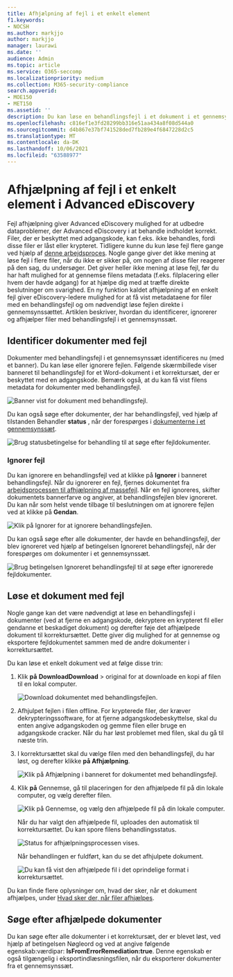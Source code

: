 ```yaml
---
title: Afhjælpning af fejl i et enkelt element
f1.keywords:
- NOCSH
ms.author: markjjo
author: markjjo
manager: laurawi
ms.date: ''
audience: Admin
ms.topic: article
ms.service: O365-seccomp
ms.localizationpriority: medium
ms.collection: M365-security-compliance
search.appverid:
- MOE150
- MET150
ms.assetid: ''
description: Du kan løse en behandlingsfejl i et dokument i et gennemsynssæt i Advanced eDiscovery uden at skulle følge massefejlrettelsesprocessen.
ms.openlocfilehash: c816ef1e3fd28299bb316e51aa434a8f08d544a0
ms.sourcegitcommit: d4b867e37bf741528ded7fb289e4f6847228d2c5
ms.translationtype: MT
ms.contentlocale: da-DK
ms.lasthandoff: 10/06/2021
ms.locfileid: "63588977"
---
```

# <a name="single-item-error-remediation-in-advanced-ediscovery"></a>Afhjælpning af fejl i et enkelt element i Advanced eDiscovery

Fejl afhjælpning giver Advanced eDiscovery mulighed for at udbedre dataproblemer, der Advanced eDiscovery i at behandle indholdet korrekt. Filer, der er beskyttet med adgangskode, kan f.eks. ikke behandles, fordi disse filer er låst eller krypteret. Tidligere kunne du kun løse fejl flere gange ved hjælp af [denne arbejdsproces](error-remediation-when-processing-data-in-advanced-ediscovery.md). Nogle gange giver det ikke mening at løse fejl i flere filer, når du ikke er sikker på, om nogen af disse filer reagerer på den sag, du undersøger. Det giver heller ikke mening at løse fejl, før du har haft mulighed for at gennemse filens metadata (f.eks. filplacering eller hvem der havde adgang) for at hjælpe dig med at træffe direkte beslutninger om svarighed. En ny funktion kaldet  afhjælpning af en enkelt fejl giver eDiscovery-ledere mulighed for at få vist metadataene for filer med en behandlingsfejl og om nødvendigt løse fejlen direkte i gennemsynssættet. Artiklen beskriver, hvordan du identificerer, ignorerer og afhjælper filer med behandlingsfejl i et gennemsynssæt.

## <a name="identify-documents-with-errors"></a>Identificer dokumenter med fejl

Dokumenter med behandlingsfejl i et gennemsynssæt identificeres nu (med et banner). Du kan løse eller ignorere fejlen. Følgende skærmbillede viser banneret til behandlingsfejl for et Word-dokument i et korrektursæt, der er beskyttet med en adgangskode. Bemærk også, at du kan få vist filens metadata for dokumenter med behandlingsfejl.

![Banner vist for dokument med behandlingsfejl.](../media/SIERimage1.png)

Du kan også søge efter dokumenter, der har behandlingsfejl, ved hjælp af tilstanden Behandler **status** , når der forespørges i [dokumenterne i et gennemsynssæt](review-set-search.md).

![Brug statusbetingelse for behandling til at søge efter fejldokumenter.](../media/SIERimage2.png)

### <a name="ignore-errors"></a>Ignorer fejl

Du kan ignorere en behandlingsfejl ved at klikke på **Ignorer** i banneret behandlingsfejl. Når du ignorerer en fejl, fjernes dokumentet fra [arbejdsprocessen til afhjælpning af massefejl](error-remediation-when-processing-data-in-advanced-ediscovery.md). Når en fejl ignoreres, skifter dokumentets bannerfarve og angiver, at behandlingsfejlen blev ignoreret. Du kan når som helst vende tilbage til beslutningen om at ignorere fejlen ved at klikke på **Gendan**.

![Klik på Ignorer for at ignorere behandlingsfejlen.](../media/SIERimage3.png)

Du kan også søge efter alle dokumenter, der havde en behandlingsfejl, der blev ignoreret  ved hjælp af betingelsen Ignoreret behandlingsfejl, når der forespørges om dokumenter i et gennemsynssæt.

![Brug betingelsen Ignoreret behandlingsfejl til at søge efter ignorerede fejldokumenter.](../media/SIERimage4.png)

## <a name="remediate-a-document-with-errors"></a>Løse et dokument med fejl

Nogle gange kan det være nødvendigt at løse en behandlingsfejl i dokumenter (ved at fjerne en adgangskode, dekryptere en krypteret fil eller gendanne et beskadiget dokument) og derefter føje det afhjælpede dokument til korrektursættet. Dette giver dig mulighed for at gennemse og eksportere fejldokumentet sammen med de andre dokumenter i korrektursættet. 

Du kan løse et enkelt dokument ved at følge disse trin:

1. Klik **på** **DownloadDownload** >  original for at downloade en kopi af filen til en lokal computer.

   ![Download dokumentet med behandlingsfejlen.](../media/SIERimage5.png)

2. Afhjulpet fejlen i filen offline. For krypterede filer, der kræver dekrypteringssoftware, for at fjerne adgangskodebeskyttelse, skal du enten angive adgangskoden og gemme filen eller bruge en adgangskode cracker. Når du har løst problemet med filen, skal du gå til næste trin.

3. I korrektursættet skal du vælge filen med den behandlingsfejl, du har løst, og derefter klikke **på Afhjælpning**.

   ![Klik på Afhjælpning i banneret for dokumentet med behandlingsfejl.](../media/SIERimage6.png)


4. Klik **på** Gennemse, gå til placeringen for den afhjælpede fil på din lokale computer, og vælg derefter filen.

   ![Klik på Gennemse, og vælg den afhjælpede fil på din lokale computer.](../media/SIERimage7.png)

    Når du har valgt den afhjælpede fil, uploades den automatisk til korrektursættet. Du kan spore filens behandlingsstatus.

    ![Status for afhjælpningsprocessen vises.](../media/SIERimage8.png)

   Når behandlingen er fuldført, kan du se det afhjulpete dokument.

    ![Du kan få vist den afhjælpede fil i det oprindelige format i korrektursættet.](../media/SIERimage9.png)

Du kan finde flere oplysninger om, hvad der sker, når et dokument afhjælpes, under [Hvad sker der, når filer afhjælpes](error-remediation-when-processing-data-in-advanced-ediscovery.md#what-happens-when-files-are-remediated).

## <a name="search-for-remediated-documents"></a>Søge efter afhjælpede dokumenter

Du kan søge efter alle dokumenter i et korrektursæt, der er blevet løst,  ved hjælp af betingelsen Nøgleord og ved at angive følgende egenskab:værdipar: **IsFromErrorRemediation:true**. Denne egenskab er også tilgængelig i eksportindlæsningsfilen, når du eksporterer dokumenter fra et gennemsynssæt.
